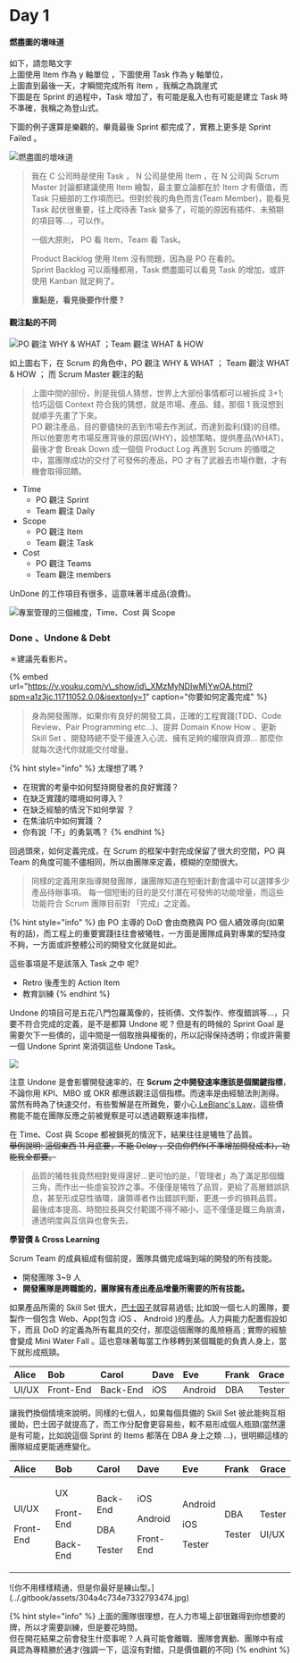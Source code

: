 # Day 1

#### 燃盡圖的壞味道

如下，請忽略文字  
上圖使用 Item 作為 y 軸單位 ，下圖使用 Task 作為 y 軸單位，  
上圖直到最後一天，才瞬間完成所有 Item ，我稱之為跳崖式  
下圖是在 Sprint 的過程中，Task 增加了，有可能是亂入也有可能是建立 Task 時不準確，我稱之為登山式。

下圖的例子還算是樂觀的，畢竟最後 Sprint 都完成了，實務上更多是 Sprint Failed 。



![&#x71C3;&#x76E1;&#x5716;&#x7684;&#x58DE;&#x5473;&#x9053;](../.gitbook/assets/6b161347-8331-4ba7-89d2-61da1dad61b1.jpg)

> 我在 C 公司時是使用 Task ， N 公司是使用 Item ，在 N 公司與 Scrum Master 討論都建議使用 Item 繪製，最主要立論都在於 Item 才有價值，而 Task 只細部的工作項而已。但對於我的角色而言\(Team Member\)，能看見 Task 起伏很重要，往上爬待表 Task 變多了，可能的原因有插件、未預期的項目等…，可以作。  
>   
> 一個大原則， PO 看 Item，Team 看 Task。  
>   
> Product Backlog 使用 Item 沒有問題，因為是 PO 在看的。  
> Sprint Backlog 可以兩種都用，Task 燃盡圖可以看見 Task 的增加，或許使用 Kanban 就足夠了。  
>   
> **重點是，看見後要作什麼 ?**

#### 觀注點的不同

![PO &#x89C0;&#x6CE8; WHY &amp; WHAT &#xFF1B;Team &#x89C0;&#x6CE8; WHAT &amp; HOW](../.gitbook/assets/00795f54-2654-4581-94be-27068d4486dd.jpg)

如上圖右下，在 Scrum 的角色中，PO 觀注 WHY & WHAT ； Team 觀注 WHAT & HOW ； 而 Scrum Master 觀注的點

> 上圖中間的部份，則是我個人猜想，世界上大部份事情都可以被拆成 3+1; 恰巧這個 Context 符合我的猜想，就是市場、產品、錢，那個 1 我沒想到就順手先畫了下來。  
> PO 觀注產品，目的要儘快的丟到市場去作測試，而達到盈利\(錢\)的目標。所以他要思考市場反應背後的原因\(WHY\)，設想策略，提供產品\(WHAT\)，最後才會 Break Down 成一個個 Product Log 再進到 Scrum 的循環之中，當團隊成功的交付了可發佈的產品，PO 才有了武器去市場作戰，才有機會取得回饋。

* Time
  * PO 觀注 Sprint
  * Team 觀注 Daily
* Scope
  * PO 觀注 Item
  * Team 觀注 Task
* Cost
  * PO 觀注 Teams
  * Team 觀注 members

UnDone 的工作項目有很多，這意味著半成品\(浪費\)。



![&#x5C08;&#x6848;&#x7BA1;&#x7406;&#x7684;&#x4E09;&#x500B;&#x7DAD;&#x5EA6;&#xFF0C;Time&#x3001;Cost &#x8207; Scope](../.gitbook/assets/7d811afe-a4c8-4fb4-bd90-b65fdfe0b6be.jpg)

### Done 、Undone & Debt

＊建議先看影片。

{% embed url="https://v.youku.com/v\_show/id\_XMzMyNDIwMjYwOA.html?spm=a1z3jc.11711052.0.0&isextonly=1" caption="你要如何定義完成" %}

> 身為開發團隊，如果你有良好的開發工具，正確的工程實踐\(TDD、Code Review、Pair Programming etc…\)、提昇 Domain Know How 、更新 Skill Set 、開發時總不受干擾進入心流、擁有足夠的權限與資源… 那麼你就每次迭代你就能交付增量。

{% hint style="info" %}
太理想了嗎 ?

* 在現實的考量中如何堅持開發者的良好實踐？ 
* 在缺乏實踐的環境如何導入？ 
* 在缺乏經驗的情況下如何學習 ？ 
* 在焦油坑中如何實踐 ？ 
* 你有說「不」的勇氣嗎？
{% endhint %}

回過頭來，如何定義完成，在 Scrum 的框架中對完成保留了很大的空間，PO 與 Team 的角度可能不儘相同，所以由團隊來定義，模糊的空間很大。

> 同樣的定義用來指導開發團隊，讓團隊知道在短衝計劃會議中可以選擇多少產品待辦事項。 每一個短衝的目的是交付潛在可發佈的功能增量，而這些功能符合 Scrum 團隊目前對 「完成」之定義。

{% hint style="info" %}
由 PO 主導的 DoD 會由商務與 PO 個人績效導向\(如果有的話\)，而工程上的重要實踐往往會被犧牲，一方面是團隊成員對專業的堅持度不夠，一方面或許整體公司的開發文化就是如此。

這些事項是不是該落入 Task 之中 呢?

* Retro 後產生的 Action Item 
* 教育訓練 
{% endhint %}

Undone 的項目可是五花八門包羅萬像的，技術債、文件製作、修復錯誤等…，只要不符合完成的定義，是不是都算 Undone 呢 ? 但是有的時候的 Sprint Goal 是需要欠下一些債的，這中間是一個取捨與權衡的，所以記得保持透明；你或許需要一個 Undone Sprint 來消弭這些 Undone Task。

![](../.gitbook/assets/ying-mu-xie-qu-hua-mian-102718083807pm.jpg)

注意 Undone 是會影響開發速率的，在 **Scrum 之中開發速率應該是個關鍵指標**，不論你用 KPI、MBO 或 OKR 都應該觀注這個指標。而速率是由經驗法則測得。當然有時為了快速交付，有些暫解是在所難免，要小心[ LeBlanc's Law](https://en.wikipedia.org/wiki/Talk%3AList_of_eponymous_laws#Proposal_to_add_LeBlanc's_law)，這些債務能不能在團隊反應之前被覺察是可以透過觀察速率指標，  
  
在 Time、Cost 與 Scope 都被鎖死的情況下，結果往往是犧牲了品質。  
~~舉例說明: 這個東西 11 月底要，不能 Delay ，交由你們作\(不準增加開發成本\)，功能我全都要。~~

> 品質的犧牲我竟然相對覺得還好…更可怕的是，「管理者」為了滿足那個鐵三角，而作出一些虛妄狡詐之事。不僅僅是犧牲了品質，更給了高層錯誤訊息，甚至形成惡性循環，讓領導者作出錯誤判斷，更進一步的損耗品質。 最後成本提高、時間拉長與交付範圍不得不縮小，這不僅僅是鐵三角崩潰，連透明度與互信與也會失去。

**學習債 & Cross Learning**  
  
Scrum Team 的成員組成有個前提，團隊具備完成端到端的開發的所有技能。

* 開發團隊 3~9 人
* **開發團隊是跨職能的，團隊擁有產出產品增量所需要的所有技能。**

如果產品所需的 Skill Set 很大，[巴士因子](https://zh.wikipedia.org/wiki/巴士因子)就容易過低; 比如說一個七人的團隊，要製作一個包含 Web、App\(包含 iOS 、 Android \)的產品。人力與能力配置假設如下，而且 DoD 的定義為所有載具的交付，那麼這個團隊的風險極高 ; 實際的經驗會變成 Mini Water Fall 。這也意味著每當工作移轉到某個職能的負責人身上，當下就形成瓶頸。

| Alice |  Bob | Carol | Dave | Eve | Frank | Grace |
| :--- | :--- | :--- | :--- | :--- | :--- | :--- |
| UI/UX | Front-End | Back-End | iOS | Android | DBA | Tester |

讓我們換個情境來說明，同樣的七個人，如果每個具備的 Skill Set 彼此能夠互相援助，巴士因子就提高了，而工作分配會更容易些，較不易形成個人瓶頸\(當然還是有可能，比如說這個 Sprint 的 Items 都落在 DBA 身上之類 …\)，很明顯這樣的團隊組成更能適應變化。

<table>
  <thead>
    <tr>
      <th style="text-align:left">Alice</th>
      <th style="text-align:left">Bob</th>
      <th style="text-align:left">Carol</th>
      <th style="text-align:left">Dave</th>
      <th style="text-align:left">Eve</th>
      <th style="text-align:left">Frank</th>
      <th style="text-align:left">Grace</th>
    </tr>
  </thead>
  <tbody>
    <tr>
      <td style="text-align:left">
        <p>UI/UX</p>
        <p>Front-End</p>
      </td>
      <td style="text-align:left">
        <p>UX</p>
        <p>Front-End</p>
        <p>Back-End</p>
      </td>
      <td style="text-align:left">
        <p>Back-End</p>
        <p>DBA</p>
        <p>Tester</p>
      </td>
      <td style="text-align:left">
        <p>iOS</p>
        <p>Android</p>
        <p>Front-End</p>
      </td>
      <td style="text-align:left">
        <p>Android</p>
        <p>iOS</p>
        <p>Tester</p>
      </td>
      <td style="text-align:left">
        <p>DBA</p>
        <p>Tester</p>
      </td>
      <td style="text-align:left">
        <p>Tester</p>
        <p>UI/UX
          <br />
        </p>
      </td>
    </tr>
  </tbody>
</table>![&#x4F60;&#x4E0D;&#x7528;&#x6A23;&#x6A23;&#x7CBE;&#x901A;&#xFF0C;&#x4F46;&#x662F;&#x4F60;&#x6700;&#x597D;&#x662F;&#x7DF4;&#x5C71;&#x578B;&#x3002;](../.gitbook/assets/304a4c734e7332793474.jpg)

{% hint style="info" %}
上面的團隊很理想，在人力市場上卻很難得到你想要的牌，所以才需要訓練，但是要花時間。  
但在開花結果之前會發生什麼事呢 ? 人員可能會離職、團隊會異動、團隊中有成員認為專精勝於通才\(強調一下，這沒有對錯，只是價值觀的不同\)
{% endhint %}


